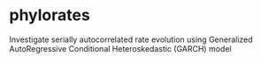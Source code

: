 # phylorates
Investigate serially autocorrelated rate evolution using Generalized AutoRegressive Conditional Heteroskedastic (GARCH) model
